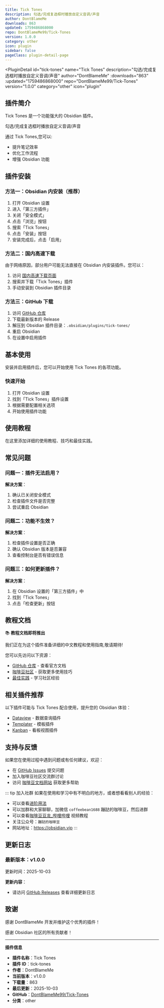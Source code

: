 ```yaml
---
title: Tick Tones
description: 勾选/完成复选框时播放自定义音调/声音
author: DontBlameMe
downloads: 863
updated: 1759486868000
repo: DontBlameMe99/Tick-Tones
version: 1.0.0
category: other
icon: plugin
sidebar: false
pageClass: plugin-detail-page
---
```


<PluginDetail
  id="tick-tones"
  name="Tick Tones"
  description="勾选/完成复选框时播放自定义音调/声音"
  author="DontBlameMe"
  :downloads="863"
  :updated="1759486868000"
  repo="DontBlameMe99/Tick-Tones"
  version="1.0.0"
  category="other"
  icon="plugin"
>

<!-- AUTO_GENERATED_START -->
## 插件简介

Tick Tones 是一个功能强大的 Obsidian 插件。

勾选/完成复选框时播放自定义音调/声音

通过 Tick Tones,您可以:

- 提升笔记效率
- 优化工作流程
- 增强 Obsidian 功能

<!-- AUTO_GENERATED_END -->

<!-- AUTO_GENERATED_START -->
## 插件安装

### 方法一：Obsidian 内安装（推荐）

1. 打开 Obsidian 设置
2. 进入「第三方插件」
3. 关闭「安全模式」
4. 点击「浏览」按钮
5. 搜索「Tick Tones」
6. 点击「安装」按钮
7. 安装完成后，点击「启用」

### 方法二：国内高速下载

由于网络原因，部分用户可能无法直接在 Obsidian 内安装插件。您可以：

1. 访问 [国内高速下载页面](/zh/documentation/obsidian-plugins-download.html)
2. 搜索并下载「Tick Tones」插件
3. 手动安装到 Obsidian 插件目录

### 方法三：GitHub 下载

1. 访问 [GitHub 仓库](https://github.com/DontBlameMe99/Tick-Tones)
2. 下载最新版本的 Release
3. 解压到 Obsidian 插件目录：`.obsidian/plugins/tick-tones/`
4. 重启 Obsidian
5. 在设置中启用插件

## 基本使用

安装并启用插件后，您可以开始使用 Tick Tones 的各项功能。

### 快速开始

1. 打开 Obsidian 设置
2. 找到「Tick Tones」插件设置
3. 根据需要配置相关选项
4. 开始使用插件功能

<!-- AUTO_GENERATED_END -->

<!-- CUSTOM_CONTENT_START:tutorial -->
## 使用教程

在这里添加详细的使用教程、技巧和最佳实践。

<!-- CUSTOM_CONTENT_END:tutorial -->

<!-- SHARED_CONTENT_START -->
## 常见问题

### 问题一：插件无法启用？

**解决方案**：
1. 确认已关闭安全模式
2. 检查插件文件是否完整
3. 尝试重启 Obsidian

### 问题二：功能不生效？

**解决方案**：
1. 检查插件设置是否正确
2. 确认 Obsidian 版本是否兼容
3. 查看控制台是否有错误信息

### 问题三：如何更新插件？

**解决方案**：
1. 在 Obsidian 设置的「第三方插件」中
2. 找到「Tick Tones」
3. 点击「检查更新」按钮

## 教程文档

📚 **教程文档即将推出**

我们正在为这个插件准备详细的中文教程和使用指南,敬请期待!

您可以先访问以下资源：
- [GitHub 仓库](https://github.com/DontBlameMe99/Tick-Tones) - 查看官方文档
- [咖啡豆社区](/zh/bases/) - 获取更多使用技巧
- [最佳实践](/zh/best-practices/) - 学习社区经验

## 相关插件推荐

以下插件可能与 Tick Tones 配合使用，提升您的 Obsidian 体验：

- [Dataview](/zh/plugins/dataview.html) - 数据查询插件
- [Templater](/zh/plugins/templater-obsidian.html) - 模板插件
- [Kanban](/zh/plugins/obsidian-kanban.html) - 看板视图插件

## 支持与反馈

如果您在使用过程中遇到问题或有任何建议，欢迎：

- 在 [GitHub Issues](https://github.com/DontBlameMe99/Tick-Tones/issues) 提交问题
- 加入咖啡豆社区交流群讨论
- 访问 [咖啡豆文档网站](https://obsidian.vip) 获取更多帮助

::: tip 加入社群
如果在使用和学习中有不明白的地方，或者想看看别人的经验：
- 可以查看[进阶用法](/zh/advanced)
- 可以加群和大家聊聊，加微信 `coffeebean1688` 蹦跶的咖啡豆，然后进群
- 可以查看[咖啡豆豆龙_哔哩哔哩](https://space.bilibili.com/618777356) 视频教程
- 关注公众号：`蹦跶的咖啡豆`
- 网站地址：https://obsidian.vip
:::
<!-- SHARED_CONTENT_END -->

<!-- AUTO_GENERATED_START -->
## 更新日志

### 最新版本：v1.0.0

更新时间：2025-10-03

**更新内容**：
- 请访问 [GitHub Releases](https://github.com/DontBlameMe99/Tick-Tones/releases) 查看详细更新日志

## 致谢

感谢 DontBlameMe 开发并维护这个优秀的插件！

感谢 Obsidian 社区的所有贡献者！

---

**插件信息**
- **插件名称**：Tick Tones
- **插件 ID**：tick-tones
- **作者**：DontBlameMe
- **当前版本**：v1.0.0
- **下载量**：863
- **最后更新**：2025-10-03
- **GitHub**：[DontBlameMe99/Tick-Tones](https://github.com/DontBlameMe99/Tick-Tones)
- **分类**：other
<!-- AUTO_GENERATED_END -->

</PluginDetail>

